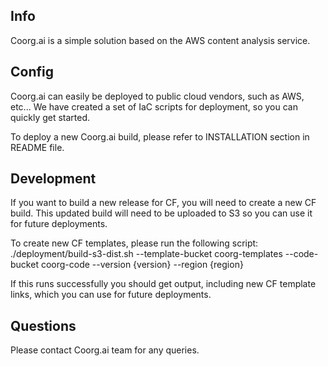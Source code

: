 ## Info

Coorg.ai is a simple solution based on the AWS content analysis service. 

## Config

Coorg.ai can easily be deployed to public cloud vendors, such as AWS, etc... We have created a set of IaC scripts for deployment, so you can quickly get started.

To deploy a new Coorg.ai build, please refer to INSTALLATION section in README file.

## Development

If you want to build a new release for CF, you will need to create a new CF build. This updated build will need to be uploaded to S3 so you can use it for future deployments.

To create new CF templates, please run the following script:
./deployment/build-s3-dist.sh --template-bucket coorg-templates --code-bucket coorg-code --version {version} --region {region}

If this runs successfully you should get output, including new CF template links, which you can use for future deployments.

## Questions

Please contact Coorg.ai team for any queries.